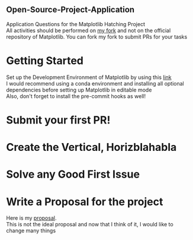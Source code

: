 ## Open-Source-Project-Application
Application Questions for the Matplotlib Hatching Project  
All activities should be performed on [my fork](https://github.com/Impaler343/matplotlib) and not on the official repository of Matplotlib.
You can fork my fork to submit PRs for your tasks

# Getting Started
Set up the Development Environment of Matplotlib by using this [link](https://matplotlib.org/devdocs/devel/development_setup.html)  
I would recommend using a conda environment and installing all optional dependencies before setting up Matplotlib in editable mode  
Also, don't forget to install the pre-commit hooks as well!

# Submit your first PR!

# Create the Vertical, Horizblahabla

# Solve any Good First Issue 

# Write a Proposal for the project
Here is my [proposal](https://docs.google.com/document/d/1RRWbWWlkbc63lKOGFxU4KVvk8miIKJjqGTQNYfhW--A/edit?usp=sharing).  
This is not the ideal proposal and now that I think of it, I would like to change many things
